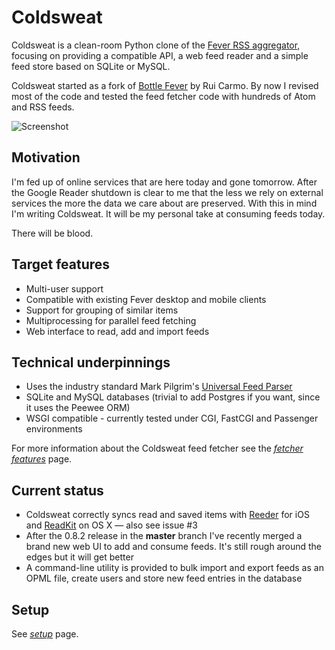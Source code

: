 # Coldsweat

Coldsweat is a clean-room Python clone of the [Fever RSS aggregator][f], focusing on providing a compatible API, a web feed reader and a simple feed store based on SQLite or MySQL. 

Coldsweat started as a fork of [Bottle Fever][b] by Rui Carmo. By now I revised most of the code and tested the feed fetcher code with hundreds of Atom and RSS feeds. 

![Screenshot](http://lab.passiomatic.com/coldsweat/images/coldsweat-0.9.0-screenshot.jpg)

## Motivation

I'm fed up of online services that are here today and gone tomorrow. After the Google Reader shutdown is clear to me that the less we rely on external services the more the data we care about are preserved. With this in mind I'm writing Coldsweat. It will be my personal take at consuming feeds today. 

There will be blood.

## Target features

* Multi-user support
* Compatible with existing Fever desktop and mobile clients
* Support for grouping of similar items
* Multiprocessing for parallel feed fetching
* Web interface to read, add and import feeds

## Technical underpinnings

* Uses the industry standard Mark Pilgrim's [Universal Feed Parser][fp]
* SQLite and MySQL databases (trivial to add Postgres if you want, since it uses the Peewee ORM)
* WSGI compatible - currently tested under CGI, FastCGI and Passenger environments

For more information about the Coldsweat feed fetcher see the _[fetcher features][ff]_ page.

## Current status

* Coldsweat correctly syncs read and saved items with [Reeder][r] for iOS and [ReadKit][rk] on OS X — also see issue #3
* After the 0.8.2 release in the **master** branch I've recently merged a brand new web UI to add and consume feeds. It's still rough around the edges but it will get better
* A command-line utility is provided to bulk import and export feeds as an OPML file, create users and store new feed entries in the database

## Setup

See _[setup]_ page.



[fp]: https://pypi.python.org/pypi/feedparser/
[f]: http://www.feedafever.com/
[s]: https://github.com/passiomatic/coldsweat
[b]: https://github.com/rcarmo/bottle-fever
[rk]: http://readkitapp.com/
[r]: http://reederapp.com/
[ff]: https://github.com/passiomatic/coldsweat/wiki/Fetcher-features
[setup]: https://github.com/passiomatic/coldsweat/wiki/Setup